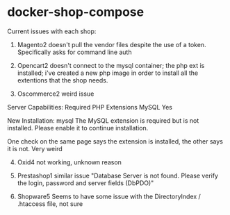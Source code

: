 # docker-shop-compose

Current issues with each shop:

1. Magento2 doesn't pull the vendor files despite the use of a token. Specifically asks for command line auth

2. Opencart2 doesn't connect to the mysql container; the php ext is installed; i've created a new php image in order to install all the extentions that the shop needs.

3. Oscommerce2 weird issue

Server Capabilities:
Required PHP Extensions
MySQL	Yes

New Installation:
mysql	The MySQL extension is required but is not installed. Please enable it to continue installation.

One check on the same page says the extension is installed, the other says it is not. Very weird

4. Oxid4 not working, unknown reason

5. Prestashop1 similar issue "Database Server is not found. Please verify the login, password and server fields (DbPDO)"

6. Shopware5 Seems to have some issue with the DirectoryIndex / .htaccess file, not sure
